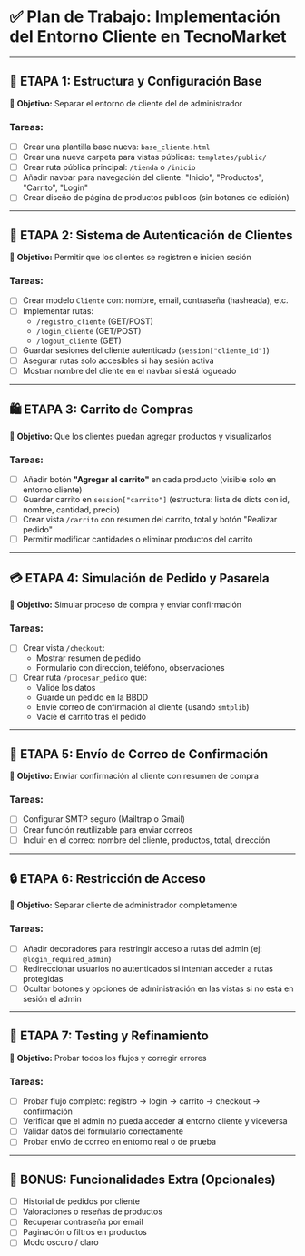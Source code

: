 
# ✅ Plan de Trabajo: Implementación del Entorno Cliente en TecnoMarket

---

## 🧱 ETAPA 1: Estructura y Configuración Base  
🎯 **Objetivo:** Separar el entorno de cliente del de administrador

### Tareas:
- [ ] Crear una plantilla base nueva: `base_cliente.html`
- [ ] Crear una nueva carpeta para vistas públicas: `templates/public/`
- [ ] Crear ruta pública principal: `/tienda` o `/inicio`
- [ ] Añadir navbar para navegación del cliente: "Inicio", "Productos", "Carrito", "Login"
- [ ] Crear diseño de página de productos públicos (sin botones de edición)

---

## 🔐 ETAPA 2: Sistema de Autenticación de Clientes  
🎯 **Objetivo:** Permitir que los clientes se registren e inicien sesión

### Tareas:
- [ ] Crear modelo `Cliente` con: nombre, email, contraseña (hasheada), etc.
- [ ] Implementar rutas:
  - `/registro_cliente` (GET/POST)
  - `/login_cliente` (GET/POST)
  - `/logout_cliente` (GET)
- [ ] Guardar sesiones del cliente autenticado (`session["cliente_id"]`)
- [ ] Asegurar rutas solo accesibles si hay sesión activa
- [ ] Mostrar nombre del cliente en el navbar si está logueado

---

## 🛍️ ETAPA 3: Carrito de Compras  
🎯 **Objetivo:** Que los clientes puedan agregar productos y visualizarlos

### Tareas:
- [ ] Añadir botón **"Agregar al carrito"** en cada producto (visible solo en entorno cliente)
- [ ] Guardar carrito en `session["carrito"]` (estructura: lista de dicts con id, nombre, cantidad, precio)
- [ ] Crear vista `/carrito` con resumen del carrito, total y botón "Realizar pedido"
- [ ] Permitir modificar cantidades o eliminar productos del carrito

---

## 💳 ETAPA 4: Simulación de Pedido y Pasarela  
🎯 **Objetivo:** Simular proceso de compra y enviar confirmación

### Tareas:
- [ ] Crear vista `/checkout`:
  - Mostrar resumen de pedido
  - Formulario con dirección, teléfono, observaciones
- [ ] Crear ruta `/procesar_pedido` que:
  - Valide los datos
  - Guarde un pedido en la BBDD
  - Envíe correo de confirmación al cliente (usando `smtplib`)
  - Vacíe el carrito tras el pedido

---

## 📧 ETAPA 5: Envío de Correo de Confirmación  
🎯 **Objetivo:** Enviar confirmación al cliente con resumen de compra

### Tareas:
- [ ] Configurar SMTP seguro (Mailtrap o Gmail)
- [ ] Crear función reutilizable para enviar correos
- [ ] Incluir en el correo: nombre del cliente, productos, total, dirección

---

## 🔒 ETAPA 6: Restricción de Acceso  
🎯 **Objetivo:** Separar cliente de administrador completamente

### Tareas:
- [ ] Añadir decoradores para restringir acceso a rutas del admin (ej: `@login_required_admin`)
- [ ] Redireccionar usuarios no autenticados si intentan acceder a rutas protegidas
- [ ] Ocultar botones y opciones de administración en las vistas si no está en sesión el admin

---

## 🧪 ETAPA 7: Testing y Refinamiento  
🎯 **Objetivo:** Probar todos los flujos y corregir errores

### Tareas:
- [ ] Probar flujo completo: registro → login → carrito → checkout → confirmación
- [ ] Verificar que el admin no pueda acceder al entorno cliente y viceversa
- [ ] Validar datos del formulario correctamente
- [ ] Probar envío de correo en entorno real o de prueba

---

## 🎁 BONUS: Funcionalidades Extra (Opcionales)

- [ ] Historial de pedidos por cliente
- [ ] Valoraciones o reseñas de productos
- [ ] Recuperar contraseña por email
- [ ] Paginación o filtros en productos
- [ ] Modo oscuro / claro
